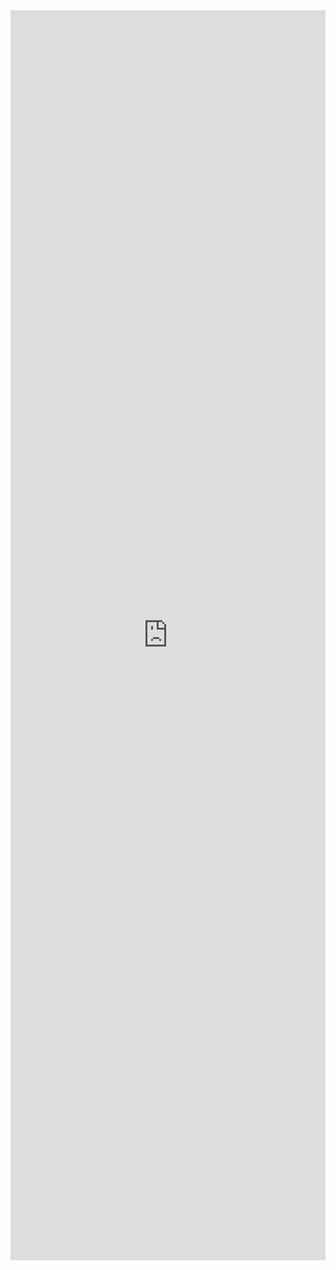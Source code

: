 <iframe allowfullscreen="" frameborder="0" height="2000px" scrolling="no" src="https://mitsuelisa.shinyapps.io/NAP-Country-Tracking/" width="100%"></iframe>
